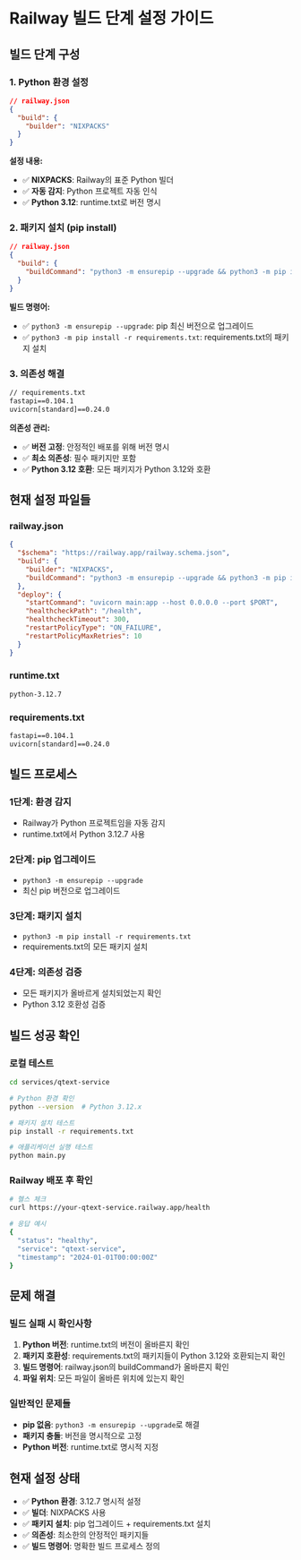 # Railway 빌드 단계 설정 가이드

## 빌드 단계 구성

### 1. Python 환경 설정
```json
// railway.json
{
  "build": {
    "builder": "NIXPACKS"
  }
}
```

**설정 내용:**
- ✅ **NIXPACKS**: Railway의 표준 Python 빌더
- ✅ **자동 감지**: Python 프로젝트 자동 인식
- ✅ **Python 3.12**: runtime.txt로 버전 명시

### 2. 패키지 설치 (pip install)
```json
// railway.json
{
  "build": {
    "buildCommand": "python3 -m ensurepip --upgrade && python3 -m pip install -r requirements.txt"
  }
}
```

**빌드 명령어:**
- ✅ `python3 -m ensurepip --upgrade`: pip 최신 버전으로 업그레이드
- ✅ `python3 -m pip install -r requirements.txt`: requirements.txt의 패키지 설치

### 3. 의존성 해결
```txt
// requirements.txt
fastapi==0.104.1
uvicorn[standard]==0.24.0
```

**의존성 관리:**
- ✅ **버전 고정**: 안정적인 배포를 위해 버전 명시
- ✅ **최소 의존성**: 필수 패키지만 포함
- ✅ **Python 3.12 호환**: 모든 패키지가 Python 3.12와 호환

## 현재 설정 파일들

### railway.json
```json
{
  "$schema": "https://railway.app/railway.schema.json",
  "build": {
    "builder": "NIXPACKS",
    "buildCommand": "python3 -m ensurepip --upgrade && python3 -m pip install -r requirements.txt"
  },
  "deploy": {
    "startCommand": "uvicorn main:app --host 0.0.0.0 --port $PORT",
    "healthcheckPath": "/health",
    "healthcheckTimeout": 300,
    "restartPolicyType": "ON_FAILURE",
    "restartPolicyMaxRetries": 10
  }
}
```

### runtime.txt
```txt
python-3.12.7
```

### requirements.txt
```txt
fastapi==0.104.1
uvicorn[standard]==0.24.0
```

## 빌드 프로세스

### 1단계: 환경 감지
- Railway가 Python 프로젝트임을 자동 감지
- runtime.txt에서 Python 3.12.7 사용

### 2단계: pip 업그레이드
- `python3 -m ensurepip --upgrade`
- 최신 pip 버전으로 업그레이드

### 3단계: 패키지 설치
- `python3 -m pip install -r requirements.txt`
- requirements.txt의 모든 패키지 설치

### 4단계: 의존성 검증
- 모든 패키지가 올바르게 설치되었는지 확인
- Python 3.12 호환성 검증

## 빌드 성공 확인

### 로컬 테스트
```bash
cd services/qtext-service

# Python 환경 확인
python --version  # Python 3.12.x

# 패키지 설치 테스트
pip install -r requirements.txt

# 애플리케이션 실행 테스트
python main.py
```

### Railway 배포 후 확인
```bash
# 헬스 체크
curl https://your-qtext-service.railway.app/health

# 응답 예시
{
  "status": "healthy",
  "service": "qtext-service",
  "timestamp": "2024-01-01T00:00:00Z"
}
```

## 문제 해결

### 빌드 실패 시 확인사항
1. **Python 버전**: runtime.txt의 버전이 올바른지 확인
2. **패키지 호환성**: requirements.txt의 패키지들이 Python 3.12와 호환되는지 확인
3. **빌드 명령어**: railway.json의 buildCommand가 올바른지 확인
4. **파일 위치**: 모든 파일이 올바른 위치에 있는지 확인

### 일반적인 문제들
- **pip 없음**: `python3 -m ensurepip --upgrade`로 해결
- **패키지 충돌**: 버전을 명시적으로 고정
- **Python 버전**: runtime.txt로 명시적 지정

## 현재 설정 상태

- ✅ **Python 환경**: 3.12.7 명시적 설정
- ✅ **빌더**: NIXPACKS 사용
- ✅ **패키지 설치**: pip 업그레이드 + requirements.txt 설치
- ✅ **의존성**: 최소한의 안정적인 패키지들
- ✅ **빌드 명령어**: 명확한 빌드 프로세스 정의
